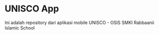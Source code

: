 # UNISCO App

Ini adalah repository dari aplikasi mobile UNISCO - OSIS SMKI Rabbaanii Islamic School
